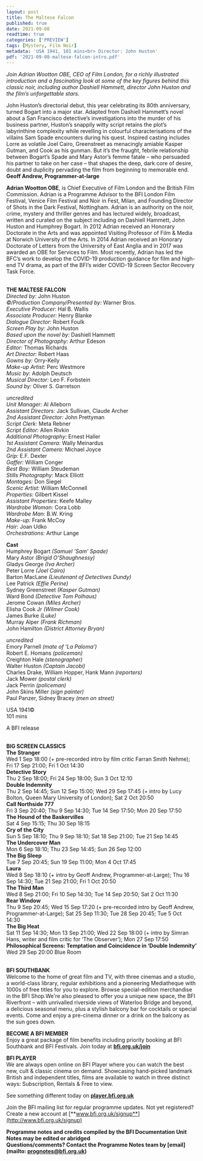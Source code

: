 ```yaml
---
layout: post
title: The Maltese Falcon
published: true
date: 2021-09-08
readtime: true
categories: ['PREVIEW']
tags: [Mystery, Film Noir]
metadata: 'USA 1941, 101 mins<br> Director: John Huston'
pdf: '2021-09-08-maltese-falcon-intro.pdf'
---
```


_Join Adrian Wootton OBE, CEO of Film London, for a richly illustrated introduction and a fascinating look at some of the key figures behind this classic noir, including author Dashiell Hammett, director John Huston and the film’s unforgettable stars._

John Huston’s directorial debut, this year celebrating its 80th anniversary, turned Bogart into a major star. Adapted from Dashiell Hammett’s novel about a San Francisco detective’s investigations into the murder of his business partner, Huston’s snappily witty script retains the plot’s labyrinthine complexity while revelling in colourful characterisations of the villains Sam Spade encounters during his quest. Inspired casting includes Lorre as volatile Joel Cairo, Greenstreet as menacingly amiable Kasper Gutman, and Cook as his gunman. But it’s the fraught, febrile relationship between Bogart’s Spade and Mary Astor’s femme fatale – who persuaded his partner to take on her case – that shapes the deep, dark core of desire, doubt and duplicity pervading the film from beginning to memorable end.  
**Geoff Andrew, Programmer-at-large**

**Adrian Wootton OBE**, is Chief Executive of Film London and the British Film Commission. Adrian is a Programme Advisor to the BFI London Film Festival, Venice Film Festival and Noir in Fest, Milan, and Founding Director of Shots in the Dark Festival, Nottingham. Adrian is an authority on the noir, crime, mystery and thriller genres and has lectured widely, broadcast, written and curated on the subject including on Dashiell Hammett, John Huston and Humphrey Bogart. In 2012 Adrian received an Honorary Doctorate in the Arts and was appointed Visiting Professor of Film & Media at Norwich University of the Arts. In 2014 Adrian received an Honorary Doctorate of Letters from the University of East Anglia and in 2017 was awarded an OBE for Services to Film. Most recently, Adrian has led the BFC’s work to develop the COVID-19 production guidance for film and high-end TV drama, as part of the BFI’s wider COVID-19 Screen Sector Recovery Task Force.
<br><br>


**THE MALTESE FALCON**<br>
_Directed by:_ John Huston<br>
_©/Production Company/Presented by:_  Warner Bros.<br>
_Executive Producer:_ Hal B. Wallis<br>
_Associate Producer:_ Henry Blanke<br>
_Dialogue Director:_ Robert Foulk<br>
_Screen Play by:_ John Huston<br>
_Based upon the novel by:_ Dashiell Hammett<br>
_Director of Photography:_ Arthur Edeson<br>
_Editor:_ Thomas Richards<br>
_Art Director:_ Robert Haas<br>
_Gowns by:_ Orry-Kelly<br>
_Make-up Artist:_ Perc Westmore<br>
_Music by:_ Adolph Deutsch<br>
_Musical Director:_ Leo F. Forbstein<br>
_Sound by:_ Oliver S. Garretson<br>

_uncredited_<br>
_Unit Manager:_ Al Alleborn<br>
_Assistant Directors:_ Jack Sullivan, Claude Archer<br>
_2nd Assistant Director:_ John Prettyman<br>
_Script Clerk:_ Meta Rebner<br>
_Script Editor:_ Allen Rivkin<br>
_Additional Photography:_ Ernest Haller<br>
_1st Assistant Camera:_ Wally Meinardus<br>
_2nd Assistant Camera:_ Michael Joyce<br>
_Grip:_ E.F. Dexter<br>
_Gaffer:_ William Conger<br>
_Best Boy:_ William Steudeman<br>
_Stills Photography:_ Mack Elliott<br>
_Montages:_ Don Siegel<br>
_Scenic Artist:_ William McConnell<br>
_Properties:_ Gilbert Kissel<br>
_Assistant Properties:_ Keefe Malley<br>
_Wardrobe Woman:_ Cora Lobb<br>
_Wardrobe Man:_ B.W. Kring<br>
_Make-up:_ Frank McCoy<br>
_Hair:_ Joan Udko<br>
_Orchestrations:_ Arthur Lange<br>

**Cast**<br>
Humphrey Bogart _(Samuel ‘Sam’ Spade)_<br>
Mary Astor _(Brigid O’Shaughnessy)_<br>
Gladys George _(Iva Archer)_<br>
Peter Lorre _(Joel Cairo)_<br>
Barton MacLane _(Lieutenant of Detectives Dundy)_<br>
Lee Patrick _(Effie Perine)_<br>
Sydney Greenstreet _(Kasper Gutman)_<br>
Ward Bond _(Detective Tom Polhaus)_<br>
Jerome Cowan _(Miles Archer)_<br>
Elisha Cook Jr _(Wilmer Cook)_<br>
James Burke _(Luke)_<br>
Murray Alper _(Frank Richman)_<br>
John Hamilton _(District Attorney Bryan)_<br>

_uncredited_<br>
Emory Parnell _(mate of ‘La Paloma’)_<br>
Robert E. Homans _(policeman)_<br>
Creighton Hale _(stenographer)_<br>
Walter Huston _(Captain Jacobi)_<br>
Charles Drake, William Hopper, Hank Mann _(reporters)_<br>
Jack Mower _(postal clerk)_<br>
Jack Perrin _(policeman)_<br>
John Skins Miller _(sign painter)_<br>
Paul Panzer, Sidney Bracey _(men on street)_<br>

USA 1941©<br>
101 mins

A BFI release
<br><br>

**BIG SCREEN CLASSICS**<br>
**The Stranger**<br>
Wed 1 Sep 18:00 (+ pre-recorded intro by film critic Farran Smith Nehme); Fri 17 Sep 21:00;  Fri 1 Oct 14:30<br>
**Detective Story**<br>
Thu 2 Sep 18:00; Fri 24 Sep 18:00; Sun 3 Oct 12:10<br>
**Double Indemnity**<br>
Thu 2 Sep 14:45; Sun 12 Sep 15:00;  Wed 29 Sep 17:45 (+ intro by Lucy Bolton, Queen Mary University of London); Sat 2 Oct 20:50<br>
**Call Northside 777**<br>
Fri 3 Sep 20:40; Thu 9 Sep 14:30;  Tue 14 Sep 17:50; Mon 20 Sep 17:50<br>
**The Hound of the Baskervilles**<br>
Sat 4 Sep 15:15; Thu 30 Sep 18:15<br>
**Cry of the City**<br>
Sun 5 Sep 18:10; Thu 9 Sep 18:10;  Sat 18 Sep 21:00; Tue 21 Sep 14:45<br>
**The Undercover Man**<br>
Mon 6 Sep 18:10; Thu 23 Sep 14:45;  Sun 26 Sep 12:00<br>
**The Big Sleep**<br>
Tue 7 Sep 20:45; Sun 19 Sep 11:00;  Mon 4 Oct 17:45<br>
**Laura**<br>
Wed 8 Sep 18:10 (+ intro by Geoff Andrew, Programmer-at-Large); Thu 16 Sep 14:30;  Tue 21 Sep 21:00; Fri 1 Oct 20:50<br>
**The Third Man**<br>
Wed 8 Sep 21:00; Fri 10 Sep 14:30;  Tue 14 Sep 20:50; Sat 2 Oct 11:30<br>
**Rear Window**<br>
Thu 9 Sep 20:45; Wed 15 Sep 17:20 (+ pre-recorded intro by Geoff Andrew, Programmer-at-Large); Sat 25 Sep 11:30; Tue 28 Sep 20:45;  Tue 5 Oct 14:30<br>
**The Big Heat**<br>
Sat 11 Sep 14:30; Mon 13 Sep 21:00;  Wed 22 Sep 18:00 (+ intro by Simran Hans,  writer and film critic for ‘The Observer’);  Mon 27 Sep 17:50<br>
**Philosophical Screens: Temptation and Coincidence in ‘Double Indemnity’**<br>
Wed 29 Sep 20:00 Blue Room<br>
<br>

**BFI SOUTHBANK**  
Welcome to the home of great film and TV, with three cinemas and a studio, a world-class library, regular exhibitions and a pioneering Mediatheque with 1000s of free titles for you to explore. Browse special-edition merchandise in the BFI Shop.We&#39;re also pleased to offer you a unique new space, the BFI Riverfront – with unrivalled riverside views of Waterloo Bridge and beyond, a delicious seasonal menu, plus a stylish balcony bar for cocktails or special events. Come and enjoy a pre-cinema dinner or a drink on the balcony as the sun goes down.  

**BECOME A BFI MEMBER**  
Enjoy a great package of film benefits including priority booking at BFI Southbank and BFI Festivals. Join today at [**bfi.org.uk/join**](http://www.bfi.org.uk/join)  

**BFI PLAYER**  
 We are always open online on BFI Player where you can watch the best new, cult &amp; classic cinema on demand. Showcasing hand-picked landmark British and independent titles, films are available to watch in three distinct ways: Subscription, Rentals &amp; Free to view.  

See something different today on [**player.bfi.org.uk**](https://player.bfi.org.uk)  

Join the BFI mailing list for regular programme updates. Not yet registered? Create a new account at [**www.bfi.org.uk/signup**](http://www.bfi.org.uk/signup)

**Programme notes and credits compiled by the BFI Documentation Unit  
Notes may be edited or abridged  
Questions/comments? Contact the Programme Notes team by [email](mailto: prognotes@bfi.org.uk)**

<!--stackedit_data:
eyJoaXN0b3J5IjpbMTU1MTQ1ODg2MF19
-->
